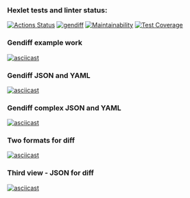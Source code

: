 ### Hexlet tests and linter status:
[![Actions Status](https://github.com/MatveiKhmyzov/python-project-50/workflows/hexlet-check/badge.svg)](https://github.com/MatveiKhmyzov/python-project-50/actions)
[![gendiff](https://github.com/MatveiKhmyzov/python-project-50/actions/workflows/gendiff.yml/badge.svg)](https://github.com/MatveiKhmyzov/python-project-50/actions/workflows/gendiff.yml)
[![Maintainability](https://api.codeclimate.com/v1/badges/4342d0903078ab87467f/maintainability)](https://codeclimate.com/github/MatveiKhmyzov/python-project-50/maintainability)
[![Test Coverage](https://api.codeclimate.com/v1/badges/4342d0903078ab87467f/test_coverage)](https://codeclimate.com/github/MatveiKhmyzov/python-project-50/test_coverage)
### Gendiff example work
[![asciicast](https://asciinema.org/a/G5To8to4IB5zAZMqXg8ZiUR9y.svg)](https://asciinema.org/a/G5To8to4IB5zAZMqXg8ZiUR9y)
### Gendiff JSON and YAML
[![asciicast](https://asciinema.org/a/GgHkN1TdFnLAdRMHLrmtDHvNm.svg)](https://asciinema.org/a/GgHkN1TdFnLAdRMHLrmtDHvNm)
### Gendiff complex JSON and YAML
[![asciicast](https://asciinema.org/a/1binutmnsJjPsHrpUFsKdVPYS.svg)](https://asciinema.org/a/1binutmnsJjPsHrpUFsKdVPYS)
### Two formats for diff
[![asciicast](https://asciinema.org/a/OH51Qddj91rUkwBvbbUd4beND.svg)](https://asciinema.org/a/OH51Qddj91rUkwBvbbUd4beND)
### Third view - JSON for diff
[![asciicast](https://asciinema.org/a/8vI3f697QOQAQBnWcoPLfE2Bw.svg)](https://asciinema.org/a/8vI3f697QOQAQBnWcoPLfE2Bw)

